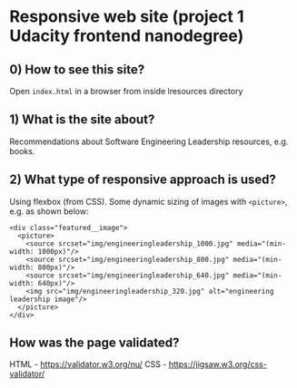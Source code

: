 # Responsive web site (project 1 Udacity frontend nanodegree)

## 0) How to see this site?

Open `index.html` in a browser from inside lresources directory

## 1) What is the site about?

Recommendations about Software Engineering Leadership resources, e.g. books.

## 2) What type of responsive approach is used?

Using flexbox (from CSS). Some dynamic sizing of images with `<picture>`, e.g. as shown below:

```
<div class="featured__image">
  <picture>
    <source srcset="img/engineeringleadership_1000.jpg" media="(min-width: 1000px)"/>
    <source srcset="img/engineeringleadership_800.jpg" media="(min-width: 800px)"/>
    <source srcset="img/engineeringleadership_640.jpg" media="(min-width: 640px)"/>
    <img src="img/engineeringleadership_320.jpg" alt="engineering leadership image"/>
  </picture>
</div>
```

## How was the page validated?

HTML - https://validator.w3.org/nu/
CSS  - https://jigsaw.w3.org/css-validator/


